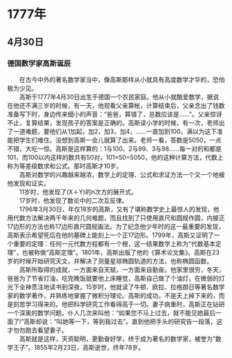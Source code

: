 # 1777年
## 4月30日
### 德国数学家高斯诞辰
　　在古今中外的著名数学家当中，像高斯那样从小就具有高度数学才华的，恐怕极为少见。<br>　　高斯于1777年4月30日出生于德国一个农民家庭。他从小就酷爱数学，据说在他还不满三岁的时候，有一天，他观看父亲算帐，计算结束后，父亲念出了钱数准备写下时，身边传来细小的声音：“爸爸，算错了，总数应该是……”。父亲惊讶不止，复算结果，发现孩子的答案是正确的。高斯读小学的时候，有一次，老师出了一道难题，要他们从1加起，加2，加3，加4，……一直加到100，满以为这下准能把学生们难住。没想到高斯一会儿就算了出来。老师一看，答数是5050，一点不错，大吃一惊。高斯是这样算的：1与100、2与99、3与98……每一对的和都是101，而100以内这样的数共有50对，101×50=5050，他的这种计算方法，代数上称为等差级数求和公式。那时高斯才10岁。<br>　　高斯对数学的兴趣越来越浓，数学上的定理、公式和求证方法一个又一个地被他发现和证实。<br>　　11岁时，他发现了(X＋Y)的n次方的展开式。<br>　　17岁时，他发现了数论中的二次互反律。<br>　　1796年3月30日，年仅18岁的高斯，又有了堪称数学史上最惊人的发现，他用代数方法解决两千年来的几何难题，而且找到了只使用直尺和圆规作圆，内接正17边形的方法也称17边形直尺圆规画法。为了纪念他少年时的这一最重要的发现，高斯表示希望死后在他的墓碑上能刻上一个正17边形。1799年，高斯又证明了一个重要的定理：任何一元代数方程都有一个根，这一结果数学上称为“代数基本定理”，也被称做“高斯定理”。1801年，高斯出版了他的《算术论文集》。高斯在23岁的时候开始研究天文，并解决了测量星球椭圆轨道的方法，也称椭圆函数。<br>　　高斯所取得的成就，一方面来自天赋，一方面来自勤奋。他家里很穷，冬天，爸爸为了节省灯油，吃完晚饭就要他上床睡觉，高斯自己做了个油灯，在微弱的灯光下全神贯注地读书到深夜。15岁时，他就读了牛顿、欧拉、拉格朗日等著名数学家的数学著作，并熟练地掌握了微积分理论。高斯的成功，不是天上掉下来的，而是刻苦学习得来的。他把科学研究工作看得高于一切。妻子病重时，高斯正在钻研一个深奥的数学问题。仆人几次来叫他：“如果您不马上过去，就不能见她最后一面了!”高斯却说：“叫她等一下，等到我过去”。直到他把手头的研究告一段落，这才勿勿跑去看望妻子。<br>　　高斯就是这样，天资聪明，更勤奋好学，终于成为著名的数学家，被誉为“数学王子”。1855年2月23日，高斯逝世，终年78岁。
<comment/>